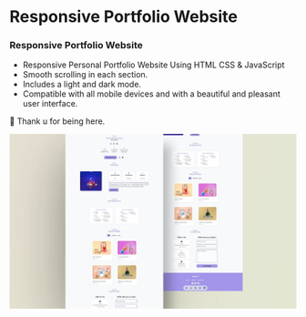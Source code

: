 # Responsive Portfolio Website
### Responsive Portfolio Website 

- Responsive Personal Portfolio Website Using HTML CSS & JavaScript
- Smooth scrolling in each section.
- Includes a light and dark mode. 
- Compatible with all mobile devices and with a beautiful and pleasant user interface.

💙 Thank u for being here.

![alt text](images/README.jpg)
